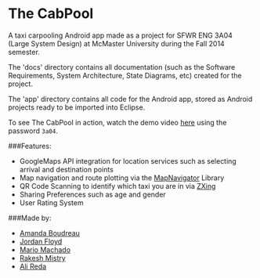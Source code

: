 The CabPool
===

A taxi carpooling Android app made as a project for SFWR ENG 3A04 (Large System Design) at McMaster University during the Fall 2014 semester.

The 'docs' directory contains all documentation (such as the Software Requirements, System Architecture, State Diagrams, etc) created for the project.

The 'app' directory contains all code for the Android app, stored as Android projects ready to be imported into Eclipse.

To see The CabPool in action, watch the demo video [here](https://vimeo.com/116633697 "The CabPool Demo Video") using the password `3a04`.

###Features:
- GoogleMaps API integration for location services such as selecting arrival and destination points
- Map navigation and route plotting via the [MapNavigator](https://github.com/tyczj/MapNavigator "MapNavigator Project Homepage") Library
- QR Code Scanning to identify which taxi you are in via [ZXing](https://github.com/zxing/zxing/ "ZXing Project Homepage")
- Sharing Preferences such as age and gender
- User Rating System

###Made by:
- [Amanda Boudreau](https://github.com/amandaboudreau "Amanda Boudreau on GitHub")
- [Jordan Floyd](https://github.com/Floydjd "Jordan Floyd on GitHub")
- [Mario Machado](https://github.com/mariomachado77 "Mario Machado on GitHub")
- [Rakesh Mistry](https://github.com/mistryrn "Rakesh Mistry on GitHub")
- [Ali Reda](https://github.com/Redaa2 "Ali Reda on GitHub")
